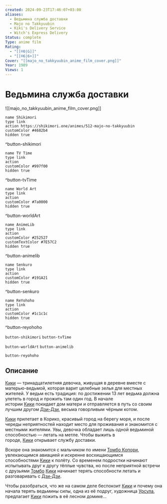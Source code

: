 ```yaml
---
created: 2024-09-23T17:46:07+03:00
aliases:
  - Ведьмина служба доставки
  - Majo no Takkyuubin
  - Kiki's Delivery Service
  - Witch's Express Delivery
Status: complete
Type: anime film
Rating:
  - "[[®️0|G]]"
  - "[[®️6|6+]]"
Cover: "[[majo_no_takkyuubin_anime_film_cover.png]]"
Year: 1989
Views: 1
---
```


# Ведьмина служба доставки

![[majo_no_takkyuubin_anime_film_cover.png]]

```button
name Shikimori
type link
action https://shikimori.one/animes/512-majo-no-takkyuubin
customColor #4682b4
hidden true
```
^button-shikimori

```button
name TV Time
type link
action 
customColor #997f00
hidden true
```
^button-tvTime

```button
name World Art
type link
action 
customColor #7a0000
hidden true
```
^button-worldArt

```button
name AnimeLib
type link
action 
customColor #252527
customTextColor #7E57C2
hidden true
```
^button-animelib

```button
name Senkuro
type link
action 
customColor #191A21
hidden true
```
^button-senkuro

```button
name ReYohoho
type link
action 
customColor #1c1c1c
hidden true
```
^button-reyohoho



`button-shikimori` `button-tvTime`

`button-worldArt` `button-animelib`

`button-reyohoho`

## Описание

[Кики](https://shikimori.one/characters/6866-kiki) — тринадцатилетняя девочка, живущая в деревне вместе с матерью-ведьмой, которая варит целебные зелья для местных жителей. У ведьм есть традиция: по достижении 13 лет ведьма должна улететь в город и прожить там один год. В начале истории [Кики](https://shikimori.one/characters/6866-kiki) покидает дом матери и отправляется в путь со своим лучшим другом [Дзи-Дзи](https://shikimori.one/characters/3133-jiji), весьма говорливым чёрным котом.

[Кики](https://shikimori.one/characters/6866-kiki) прилетает в Корико, красивый город на берегу моря, и после череды неприятностей находит место для проживания и знакомится с местными жителями. Увы, девочка обладает лишь одной ведьминой способностью — летать на метле. Чтобы выжить в городе, [Кики](https://shikimori.one/characters/6866-kiki) открывает службу доставки.

Вскоре она знакомится с мальчиком по имени [Томбо Копори](https://shikimori.one/characters/11282-tombo-kopoli), увлекающимся авиацией и искренне восхищающимся способностями [Кики](https://shikimori.one/characters/6866-kiki) к полёту. Со временем подростки начинают испытывать друг к другу тёплые чувства, но после неприятной встречи с друзьями [Томбо](https://shikimori.one/characters/11282-tombo-kopoli) [Кики](https://shikimori.one/characters/6866-kiki) начинает терять способности летать и разговаривать с [Дзи-Дзи](https://shikimori.one/characters/3133-jiji).

Чтобы разобраться, что же на самом деле беспокоит [Кики](https://shikimori.one/characters/6866-kiki) и почему она начала терять ведьмины силы, одна из её подруг, художница [Урсула](https://shikimori.one/characters/11280-ursula), предлагает [Кики](https://shikimori.one/characters/6866-kiki) пожить в её лесном домике...
